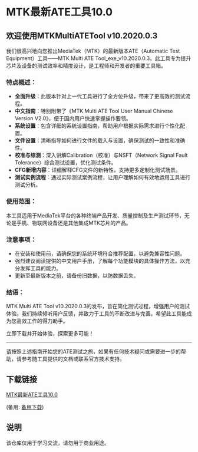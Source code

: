 # MTK最新ATE工具10.0

## 欢迎使用MTKMultiATETool v10.2020.0.3

我们很高兴地向您推出MediaTek（MTK）的最新版本ATE（Automatic Test Equipment）工具——MTK Multi ATE Tool_exe_v10.2020.0.3。此工具专为提升芯片及设备的测试效率和精度设计，是工程师和开发者的重要工具箱。

### 特点概述：

- **全面升级**：此版本针对上一代工具进行了全方位升级，带来了更高效的测试流程。
- **中文指南**：特别附带了《MTK Multi ATE Tool User Manual Chinese Version V2.0》，便于国内用户快速掌握操作要领。
- **系统设置**：包含详细的系统设置指南，帮助用户根据实际需求进行个性化配置。
- **文件设置**：清晰指导如何进行文件的载入与设置，确保测试的一致性和准确性。
- **校准与综测**：深入讲解Calibration（校准）与NSFT（Network Signal Fault Tolerance）综合测试设置，优化测试条件。
- **CFG新增内容**：详细解释CFG文件的新特性，支持更多定制化测试场景。
- **测试实例流程**：通过实际测试案例流程，让用户理解如何有效地运用工具进行测试分析。

### 使用范围：
本工具适用于MediaTek平台的各种终端产品开发、质量控制及生产测试环节，无论是手机、物联网设备还是其他集成MTK芯片的产品。

### 注意事项：
- 在安装和使用前，请确保您的系统环境符合推荐配置，以避免兼容性问题。
- 强烈建议阅读提供的中文用户手册，了解每个功能模块的具体操作方法，以充分发挥工具的能力。
- 更新至最新版本之前，请备份旧数据，以防数据丢失。

### 结语：
MTK Multi ATE Tool v10.2020.0.3的发布，旨在简化测试过程，增强用户的测试体验。我们持续倾听用户反馈，并致力于工具的不断改进与完善。希望此工具能成为您高效工作的得力助手。

立即下载并开始体验，探索更多可能！

---

请按照上述指南开始您的ATE测试之旅，如果有任何技术疑问或需要进一步的帮助，请参考随工具提供的文档或联系官方技术支持。

## 下载链接
[MTK最新ATE工具10.0](https://pan.quark.cn/s/3ff28c8e7f0f) 

(备用: [备用下载](https://pan.baidu.com/s/1-KyRqA07cOfg2_xeRcuK0w?pwd=o9is))

## 说明

该仓库仅用于学习交流，请勿用于商业用途。
